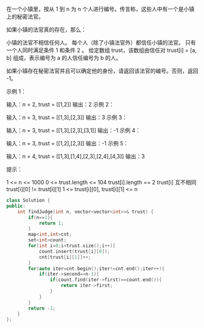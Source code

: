 在一个小镇里，按从 1 到 n 为 n 个人进行编号。传言称，这些人中有一个是小镇上的秘密法官。

如果小镇的法官真的存在，那么：

小镇的法官不相信任何人。
每个人（除了小镇法官外）都信任小镇的法官。
只有一个人同时满足条件 1 和条件 2 。
给定数组 trust，该数组由信任对 trust[i] = [a, b] 组成，表示编号为 a 的人信任编号为 b 的人。

如果小镇存在秘密法官并且可以确定他的身份，请返回该法官的编号。否则，返回 -1。

 

示例 1：

输入：n = 2, trust = [[1,2]]
输出：2
示例 2：

输入：n = 3, trust = [[1,3],[2,3]]
输出：3
示例 3：

输入：n = 3, trust = [[1,3],[2,3],[3,1]]
输出：-1
示例 4：

输入：n = 3, trust = [[1,2],[2,3]]
输出：-1
示例 5：

输入：n = 4, trust = [[1,3],[1,4],[2,3],[2,4],[4,3]]
输出：3


提示：

1 <= n <= 1000
0 <= trust.length <= 104
trust[i].length == 2
trust[i] 互不相同
trust[i][0] != trust[i][1]
1 <= trust[i][0], trust[i][1] <= n

```cpp
class Solution {
public:
    int findJudge(int n, vector<vector<int>>& trust) {
        if(n==1){
            return 1;
        }
        map<int,int>cnt;
        set<int>count;
        for(int i=0;i<trust.size();i++){
            count.insert(trust[i][0]);
            cnt[trust[i][1]]++;
        }
        for(auto iter=cnt.begin();iter!=cnt.end();iter++){
            if(iter->second==n-1){
                if(count.find(iter->first)==count.end()){
                    return iter->first;
                }
            }
        }
        return -1;
    }
};
```

